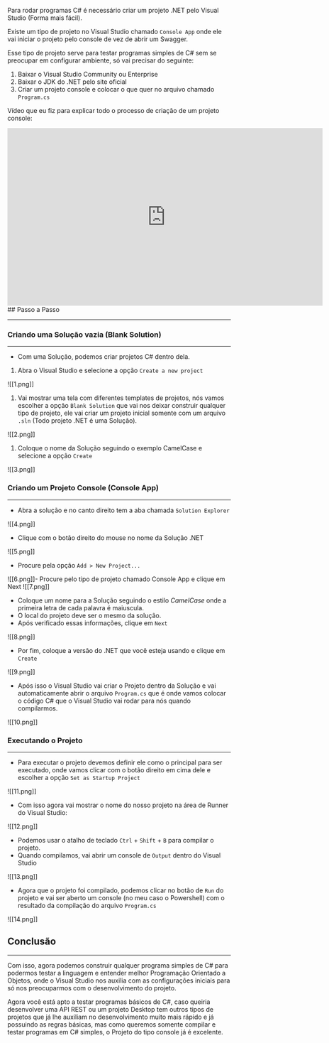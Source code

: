 Para rodar programas C# é necessário criar um projeto .NET pelo Visual Studio (Forma mais fácil).

Existe um tipo de projeto no Visual Studio chamado `Console App` onde ele vai iniciar o projeto pelo console de vez de abrir um Swagger.

Esse tipo de projeto serve para testar programas simples de C# sem se preocupar em configurar ambiente, só vai precisar do seguinte:

1. Baixar o Visual Studio Community ou Enterprise
2. Baixar o JDK do .NET pelo site oficial
3. Criar um projeto console e colocar o que quer no arquivo chamado `Program.cs`

Vídeo que eu fiz para explicar todo o processo de criação de um projeto console:

<iframe width="711" height="400" src="https://www.youtube.com/embed/YcW7CLAQJjQ" title="Como criar um projeto console para testes em C#" frameborder="0" allow="accelerometer; autoplay; clipboard-write; encrypted-media; gyroscope; picture-in-picture; web-share" allowfullscreen></iframe>
## Passo a Passo

---

### Criando uma Solução vazia (Blank Solution)

---

- Com uma Solução, podemos criar projetos C# dentro dela.

1. Abra o Visual Studio e selecione a opção `Create a new project`

![[1.png]]

1. Vai mostrar uma tela com diferentes templates de projetos, nós vamos escolher a opção `Blank Solution` que vai nos deixar construir qualquer tipo de projeto, ele vai criar um projeto inicial somente com um arquivo `.sln` (Todo projeto .NET é uma Solução).

![[2.png]]

1. Coloque o nome da Solução seguindo o exemplo CamelCase e selecione a opção `Create`

![[3.png]]
### Criando um Projeto Console (Console App)

---

- Abra a solução e no canto direito tem a aba chamada `Solution Explorer`

![[4.png]]

- Clique com o botão direito do mouse no nome da Solução .NET

![[5.png]]

- Procure pela opção `Add > New Project...`

![[6.png]]- Procure pelo tipo de projeto chamado Console App e clique em Next
![[7.png]]

- Coloque um nome para a Solução seguindo o estilo _CamelCase_ onde a primeira letra de cada palavra é maiuscula.
- O local do projeto deve ser o mesmo da solução.
- Após verificado essas informações, clique em `Next`

![[8.png]]

- Por fim, coloque a versão do .NET que você esteja usando e clique em `Create`

![[9.png]]
- Após isso o Visual Studio vai criar o Projeto dentro da Solução e vai automaticamente abrir o arquivo `Program.cs` que é onde vamos colocar o código C# que o Visual Studio vai rodar para nós quando compilarmos.

![[10.png]]

### Executando o Projeto

---

- Para executar o projeto devemos definir ele como o principal para ser executado, onde vamos clicar com o botão direito em cima dele e escolher a opção `Set as Startup Project`

![[11.png]]

- Com isso agora vai mostrar o nome do nosso projeto na área de Runner do Visual Studio:

![[12.png]]

- Podemos usar o atalho de teclado `Ctrl` + `Shift` + `B` para compilar o projeto.
- Quando compilamos, vai abrir um console de `Output` dentro do Visual Studio

![[13.png]]
- Agora que o projeto foi compilado, podemos clicar no botão de `Run` do projeto e vai ser aberto um console (no meu caso o Powershell) com o resultado da compilação do arquivo `Program.cs`

![[14.png]]
## Conclusão

---

Com isso, agora podemos construir qualquer programa simples de C# para podermos testar a linguagem e entender melhor Programação Orientado a Objetos, onde o Visual Studio nos auxilia com as configurações iniciais para só nos preocuparmos com o desenvolvimento do projeto.

Agora você está apto a testar programas básicos de C#, caso queiria desenvolver uma API REST ou um projeto Desktop tem outros tipos de projetos que já lhe auxiliam no desenvolvimento muito mais rápido e já possuindo as regras básicas, mas como queremos somente compilar e testar programas em C# simples, o Projeto do tipo console já é excelente.